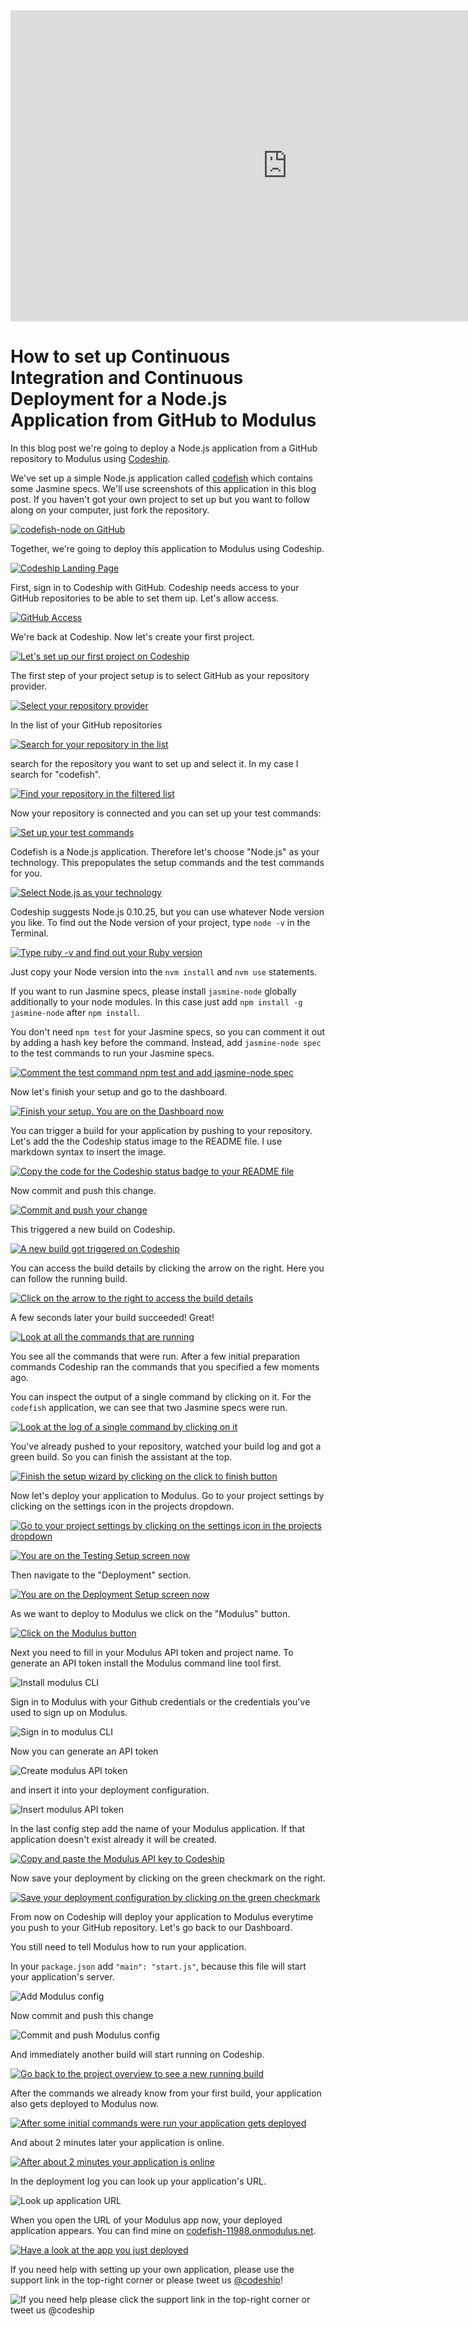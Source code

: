 














<iframe src="http://player.vimeo.com/video/90220217" height="498" width="885" allowfullscreen="" frameborder="0"></iframe>

How to set up Continuous Integration and Continuous Deployment for a Node.js Application from GitHub to Modulus
======================

In this blog post we're going to deploy a Node.js application from a GitHub repository to Modulus using [Codeship][codeship].





We've set up a simple Node.js application called [codefish][codefish-repo] which contains some Jasmine specs. We'll use screenshots of this application in this blog post. If you haven't got your own project to set up but you want to follow along on your computer, just fork the repository.

[![codefish-node on GitHub][screenshot-repository]][screenshot-repository]





Together, we're going to deploy this application to Modulus using Codeship.

[![Codeship Landing Page][screenshot-codefish-landingpage]][screenshot-codefish-landingpage]

First, sign in to Codeship with GitHub. Codeship needs access to your GitHub repositories to be able to set them up. Let's allow access.

[![GitHub Access][screenshot-oauth]][screenshot-oauth]

We're back at Codeship. Now let's create your first project.

[![Let's set up our first project on Codeship][screenshot-codeship-welcome]][screenshot-codeship-welcome]





The first step of your project setup is to select GitHub as your repository provider.

[![Select your repository provider][screenshot-repo-provider-selection]][screenshot-repo-provider-selection]

In the list of your GitHub repositories

[![Search for your repository in the list][screenshot-repo-selection]][screenshot-repo-selection]

search for the repository you want to set up and select it. In my case I search for "codefish".

[![Find your repository in the filtered list][screenshot-repo-selection-filtered]][screenshot-repo-selection-filtered]

Now your repository is connected and you can set up your test commands:

[![Set up your test commands][screenshot-codeship-technology]][screenshot-codeship-technology]

Codefish is a Node.js application. Therefore let's choose "Node.js" as your technology. This prepopulates the setup commands and the test commands for you.

[![Select Node.js as your technology][screenshot-codeship-technology-selected]][screenshot-codeship-technology-selected]





Codeship suggests Node.js 0.10.25, but you can use whatever Node version you like. To find out the Node version of your project, type `node -v` in the Terminal.

[![Type ruby -v and find out your Ruby version][screenshot-technology-version]][screenshot-technology-version]

Just copy your Node version into the `nvm install` and `nvm use` statements.

If you want to run Jasmine specs, please install `jasmine-node` globally additionally to your node modules. In this case just add `npm install -g jasmine-node` after `npm install`.

You don't need `npm test` for your Jasmine specs, so you can comment it out by adding a hash key before the command. Instead, add `jasmine-node spec` to the test commands to run your Jasmine specs.

[![Comment the test command `npm test` and add `jasmine-node spec`][screenshot-test-commands]][screenshot-test-commands]





Now let's finish your setup and go to the dashboard.

[![Finish your setup. You are on the Dashboard now][screenshot-codeship-dasboard]][screenshot-codeship-dasboard]





You can trigger a build for your application by pushing to your repository. Let's add the the Codeship status image to the README file. I use markdown syntax to insert the image.

[![Copy the code for the Codeship status badge to your README file][screenshot-codeship-readme]][screenshot-codeship-readme]

Now commit and push this change.

[![Commit and push your change][screenshot-codeship-push]][screenshot-codeship-push]

This triggered a new build on Codeship.

[![A new build got triggered on Codeship][screenshot-first-build-running]][screenshot-first-build-running]

You can access the build details by clicking the arrow on the right. Here you can follow the running build.

[![Click on the arrow to the right to access the build details][screenshot-first-build-running-details]][screenshot-first-build-running-details]

A few seconds later your build succeeded! Great!

[![Look at all the commands that are running][screenshot-first-build-finished]][screenshot-first-build-finished]

You see all the commands that were run. After a few initial preparation commands Codeship ran the commands that you specified a few moments ago.





You can inspect the output of a single command by clicking on it. For the `codefish` application, we can see that two Jasmine specs were run.

[![Look at the log of a single command by clicking on it][screenshot-build-log]][screenshot-build-log]





You've already pushed to your repository, watched your build log and got a green build. So you can finish the assistant at the top.

[![Finish the setup wizard by clicking on the click to finish button][screenshot-build-without-road-to-success]][screenshot-build-without-road-to-success]





Now let's deploy your application to Modulus. Go to your project settings by clicking on the settings icon in the projects dropdown.

[![Go to your project settings by clicking on the settings icon in the projects dropdown][screenshot-go-to-project-settings]][screenshot-go-to-project-settings]

[![You are on the Testing Setup screen now][screenshot-project-settings]][screenshot-project-settings]

Then navigate to the "Deployment" section.

[![You are on the Deployment Setup screen now][screenshot-deployment-settings]][screenshot-deployment-settings]

As we want to deploy to Modulus we click on the "Modulus" button.

[![Click on the Modulus button][screenshot-new-deployment]][screenshot-new-deployment]





Next you need to fill in your Modulus API token and project name. To generate an API
token install the Modulus command line tool first.

![Install modulus CLI][screenshot-install-tool]

Sign in to Modulus with your Github credentials or the credentials you've used
to sign up on Modulus.

![Sign in to modulus CLI][screenshot-sign-in-to-deployment]

Now you can generate an API token

![Create modulus API token][screenshot-create-api-token]

and insert it into your deployment configuration.

![Insert modulus API token][screenshot-insert-api-token]

In the last config step add the name of your Modulus application. If that
application doesn't exist already it will be created.





[![Copy and paste the Modulus API key to Codeship][screenshot-complete-deployment]][screenshot-complete-deployment]

Now save your deployment by clicking on the green checkmark on the right.

[![Save your deployment configuration by clicking on the green checkmark][screenshot-saved-deployment]][screenshot-saved-deployment]

From now on Codeship will deploy your application to Modulus everytime you push to your GitHub repository.
Let's go back to our Dashboard.





You still need to tell Modulus how to run your application.

In your `package.json` add `"main": "start.js"`, because this file will
start your application's server.

![Add Modulus config][screenshot-add-deployment-config]

Now commit and push this change

![Commit and push Modulus config][screenshot-commit-and-push-deployment-config]





And immediately another build will start running on Codeship.

[![Go back to the project overview to see a new running build][screenshot-deploy-build-started]][screenshot-deploy-build-started]

After the commands we already know from your first build, your application also gets deployed to Modulus now.

[![After some initial commands were run your application gets deployed][screenshot-build-deployment]][screenshot-build-deployment]

And about 2 minutes later your application is online.

[![After about 2 minutes your application is online][screenshot-build-deployment-complete]][screenshot-build-deployment-complete]





In the deployment log you can look up your application's URL.

![Look up application URL][screenshot-look-up-url]





When you open the URL of your Modulus app now, your deployed application appears. You can find mine on [codefish-11988.onmodulus.net][codefish-live].

[![Have a look at the app you just deployed][screenshot-deployed-application]][screenshot-deployed-application]

If you need help with setting up your own application, please use the support link in the top-right corner or please tweet us [@codeship][codeship-twitter]!

![If you need help please click the support link in the top-right corner or tweet us @codeship][screenshot-build-deployment-complete]



 [codeship]: https://www.codeship.io/
 [codeship-twitter]: http://www.twitter.com/codeship
 
 [codefish-repo]: https://github.com/codeship-tutorials/codefish-node
 
 
 [codefish-live]: http://codefish-11988.onmodulus.net
 
 [screenshot-repository]: https://raw.githubusercontent.com/codeship/screencast-storyboards/node-github-modulus/screenshots/github/codefish-node/repository.png
 [screenshot-codefish-landingpage]: https://raw.githubusercontent.com/codeship/screencast-storyboards/node-github-modulus/screenshots/codeship-landingpage.png
 [screenshot-oauth]: https://raw.githubusercontent.com/codeship/screencast-storyboards/node-github-modulus/screenshots/github/oauth.png
 [screenshot-codeship-welcome]: https://raw.githubusercontent.com/codeship/screencast-storyboards/node-github-modulus/screenshots/codeship-welcome.png
 [screenshot-repo-provider-selection]: https://raw.githubusercontent.com/codeship/screencast-storyboards/node-github-modulus/screenshots/github/repo-provider-selection.png
 [screenshot-repo-selection]: https://raw.githubusercontent.com/codeship/screencast-storyboards/node-github-modulus/screenshots/repo-selection.png
 [screenshot-repo-selection-filtered]: https://raw.githubusercontent.com/codeship/screencast-storyboards/node-github-modulus/screenshots/node/codefish-node-selection-filtered.png
 [screenshot-codeship-technology]: https://raw.githubusercontent.com/codeship/screencast-storyboards/node-github-modulus/screenshots/codeship-technology.png
 [screenshot-codeship-technology-selected]: https://raw.githubusercontent.com/codeship/screencast-storyboards/node-github-modulus/screenshots/node/codeship-technology.png
 [screenshot-technology-version]: https://raw.githubusercontent.com/codeship/screencast-storyboards/node-github-modulus/screenshots/node/technology-version.png
 [screenshot-test-commands]: https://raw.githubusercontent.com/codeship/screencast-storyboards/node-github-modulus/screenshots/node/test-commands.png
 [screenshot-codeship-dasboard]: https://raw.githubusercontent.com/codeship/screencast-storyboards/node-github-modulus/screenshots/github/codefish-node/codeship-dashboard.png
 [screenshot-codeship-image]: https://raw.githubusercontent.com/codeship/screencast-storyboards/node-github-modulus/screenshots/node/codeship-image.png
 [screenshot-codeship-readme]: https://raw.githubusercontent.com/codeship/screencast-storyboards/node-github-modulus/screenshots/node/readme.png
 [screenshot-codeship-push]: https://raw.githubusercontent.com/codeship/screencast-storyboards/node-github-modulus/screenshots/github/codefish-node/push.png
 [screenshot-first-build-running]: https://raw.githubusercontent.com/codeship/screencast-storyboards/node-github-modulus/screenshots/node/first-build-running.png
 [screenshot-first-build-running-details]: https://raw.githubusercontent.com/codeship/screencast-storyboards/node-github-modulus/screenshots/github/codefish-node/first-build-running-details.png
 [screenshot-first-build-finished]: https://raw.githubusercontent.com/codeship/screencast-storyboards/node-github-modulus/screenshots/github/codefish-node/first-build-finished.png
 [screenshot-build-log]: https://raw.githubusercontent.com/codeship/screencast-storyboards/node-github-modulus/screenshots/github/codefish-node/build-log.png
 [screenshot-build-without-road-to-success]: https://raw.githubusercontent.com/codeship/screencast-storyboards/node-github-modulus/screenshots/github/codefish-node/build-without-road-to-success.png
 [screenshot-go-to-project-settings]: https://raw.githubusercontent.com/codeship/screencast-storyboards/node-github-modulus/screenshots/github/codefish-node/go-to-project-settings.png
 [screenshot-project-settings]: https://raw.githubusercontent.com/codeship/screencast-storyboards/node-github-modulus/screenshots/node/project-settings.png
 [screenshot-deployment-settings]: https://raw.githubusercontent.com/codeship/screencast-storyboards/node-github-modulus/screenshots/node/deployment-settings.png
 [screenshot-new-deployment]: https://raw.githubusercontent.com/codeship/screencast-storyboards/node-github-modulus/screenshots/node/modulus/new-deployment.png
 [screenshot-heroku-apps]: https://raw.githubusercontent.com/codeship/screencast-storyboards/node-github-modulus/screenshots/modulus/heroku-apps.png
 [screenshot-create-heroku-app]: https://raw.githubusercontent.com/codeship/screencast-storyboards/node-github-modulus/screenshots/modulus/create-heroku-app.png
 [screenshot-heroku-app-created]: https://raw.githubusercontent.com/codeship/screencast-storyboards/node-github-modulus/screenshots/modulus/heroku-app-created.png
 [screenshot-heroku-deployment-name]: https://raw.githubusercontent.com/codeship/screencast-storyboards/node-github-modulus/screenshots/node/modulus/heroku-deployment-name.png
 [screenshot-show-api-key]: https://raw.githubusercontent.com/codeship/screencast-storyboards/node-github-modulus/screenshots/modulus/show-api-key.png
 [screenshot-complete-deployment]: https://raw.githubusercontent.com/codeship/screencast-storyboards/node-github-modulus/screenshots/node/modulus/complete-deployment.png
 [screenshot-saved-deployment]: https://raw.githubusercontent.com/codeship/screencast-storyboards/node-github-modulus/screenshots/node/modulus/saved-deployment.png
 [screenshot-added-paragraph]: https://raw.githubusercontent.com/codeship/screencast-storyboards/node-github-modulus/screenshots/node/added-paragraph.png
 [screenshot-commit-and-push-paragraph]: https://raw.githubusercontent.com/codeship/screencast-storyboards/node-github-modulus/screenshots/github/codefish-node/commit-and-push-paragraph.png
 [screenshot-deploy-build-started]: https://raw.githubusercontent.com/codeship/screencast-storyboards/node-github-modulus/screenshots/node/modulus/deploy-build-started.png
 [screenshot-build-deployment]: https://raw.githubusercontent.com/codeship/screencast-storyboards/node-github-modulus/screenshots/node/modulus/build-deployment.png
 [screenshot-build-deployment-complete]: https://raw.githubusercontent.com/codeship/screencast-storyboards/node-github-modulus/screenshots/node/modulus/build-deployment-complete.png
 [screenshot-deployed-application]: https://raw.githubusercontent.com/codeship/screencast-storyboards/node-github-modulus/screenshots/node/modulus/deployed-application.png
 [screenshot-select-post-hook]: https://raw.githubusercontent.com/codeship/screencast-storyboards/node-github-modulus/screenshots/github/codefish-node/select-post-hook.png
 [screenshot-paste-hook-url]: https://raw.githubusercontent.com/codeship/screencast-storyboards/node-github-modulus/screenshots/github/codefish-node/paste-hook-url.png
 [screenshot-hook-added]: https://raw.githubusercontent.com/codeship/screencast-storyboards/node-github-modulus/screenshots/github/codefish-node/hook-added.png
 [screenshot-deployment-username]: https://raw.githubusercontent.com/codeship/screencast-storyboards/node-github-modulus/screenshots/node/modulus/username.png
 [screenshot-create-deployment-token]: https://raw.githubusercontent.com/codeship/screencast-storyboards/node-github-modulus/screenshots/node/modulus/create-token.png
 [screenshot-add-deployment-config]: https://raw.githubusercontent.com/codeship/screencast-storyboards/node-github-modulus/screenshots/modulus/add-config.png
 [screenshot-commit-and-push-deployment-config]: https://raw.githubusercontent.com/codeship/screencast-storyboards/node-github-modulus/screenshots/github/codefish-node/modulus/commit-and-push-deployment-config.png
 [screenshot-dotcloud-api-key]: https://raw.githubusercontent.com/codeship/screencast-storyboards/node-github-modulus/screenshots/modulus/api-key.png
 [screenshot-dotcloud-deployment-api-key]: https://raw.githubusercontent.com/codeship/screencast-storyboards/node-github-modulus/screenshots/node/modulus/deployment-api-key.png
 [screenshot-dotcloud-yml]: https://raw.githubusercontent.com/codeship/screencast-storyboards/node-github-modulus/screenshots/node/modulus/dotcloud-yml.png
 [screenshot-dotcloud-wsgi-py]: https://raw.githubusercontent.com/codeship/screencast-storyboards/node-github-modulus/screenshots/node/modulus/wsgi-py.png
 [screenshot-deployment-documentation-page]: https://raw.githubusercontent.com/codeship/screencast-storyboards/node-github-modulus/screenshots/node/modulus/documentation-page.png
 [screenshot-empty-deployment]: https://raw.githubusercontent.com/codeship/screencast-storyboards/node-github-modulus/screenshots/node/modulus/empty-deployment.png
 [screenshot-deployment-home-page]: https://raw.githubusercontent.com/codeship/screencast-storyboards/node-github-modulus/screenshots/modulus/home-page.png
 [screenshot-new-deployment-app]: https://raw.githubusercontent.com/codeship/screencast-storyboards/node-github-modulus/screenshots/node/modulus/new-deployment-app.png
 [screenshot-deployment-oauth]: https://raw.githubusercontent.com/codeship/screencast-storyboards/node-github-modulus/screenshots/modulus/oauth.png
 [screenshot-app-yml]: https://raw.githubusercontent.com/codeship/screencast-storyboards/node-github-modulus/screenshots/node/modulus/app-yml.png
 [screenshot-install-tool]: https://raw.githubusercontent.com/codeship/screencast-storyboards/node-github-modulus/screenshots/modulus/install-tool.png
 [screenshot-sign-in-to-deployment]: https://raw.githubusercontent.com/codeship/screencast-storyboards/node-github-modulus/screenshots/modulus/sign-in-to-deployment.png
 [screenshot-create-api-token]: https://raw.githubusercontent.com/codeship/screencast-storyboards/node-github-modulus/screenshots/modulus/create-api-token.png
 [screenshot-insert-api-token]: https://raw.githubusercontent.com/codeship/screencast-storyboards/node-github-modulus/screenshots/modulus/insert-api-token.png
 [screenshot-look-up-url]: https://raw.githubusercontent.com/codeship/screencast-storyboards/node-github-modulus/screenshots/modulus/look-up-url.png

